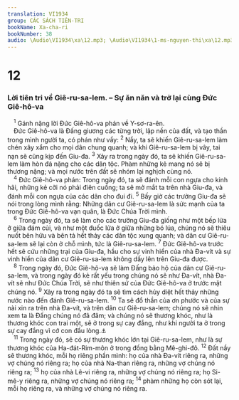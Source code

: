 ```yaml
---
translation: VI1934
group: CÁC SÁCH TIÊN-TRI
bookName: Xa-cha-ri 
bookNumber: 38
audio: \Audio\VI1934\xa\12.mp3; \Audio\VI1934\1-ms-nguyen-thi\xa\12.mp3
---
```


<div class="title"><h1>12</h1><h3>Lời tiên tri về Giê-ru-sa-lem. – Sự ăn năn và trở lại cùng Đức Giê-hô-va</h3></div>
<span class="verse xa_12_1"> <sup>1</sup> Gánh nặng lời Đức Giê-hô-va phán về Y-sơ-ra-ên. <br/> Đức Giê-hô-va là Đấng giương các từng trời, lập nền của đất, và tạo thần trong mình người ta, có phán như vầy: </span>
<span class="verse xa_12_2"><sup>2</sup> Nầy, ta sẽ khiến Giê-ru-sa-lem làm chén xây xẩm cho mọi dân chung quanh; và khi Giê-ru-sa-lem bị vây, tai nạn sẽ cũng kịp đến Giu-đa. </span>
<span class="verse xa_12_3"><sup>3</sup> Xảy ra trong ngày đó, ta sẽ khiến Giê-ru-sa-lem làm hòn đá nặng cho các dân tộc. Phàm những kẻ mang nó sẽ bị thương nặng; và mọi nước trên đất sẽ nhóm lại nghịch cùng nó. <br/></span>
<span class="verse xa_12_4"> <sup>4</sup> Đức Giê-hô-va phán: Trong ngày đó, ta sẽ đánh mỗi con ngựa cho kinh hãi, những kẻ cỡi nó phải điên cuồng; ta sẽ mở mắt ta trên nhà Giu-đa, và đánh mỗi con ngựa của các dân cho đui đi. </span>
<span class="verse xa_12_5"><sup>5</sup> Bấy giờ các trưởng Giu-đa sẽ nói trong lòng mình rằng: Những dân cư Giê-ru-sa-lem là sức mạnh của ta trong Đức Giê-hô-va vạn quân, là Đức Chúa Trời mình. <br/></span>
<span class="verse xa_12_6"> <sup>6</sup> Trong ngày đó, ta sẽ làm cho các trưởng Giu-đa giống như một bếp lửa ở giữa đám củi, và như một đuốc lửa ở giữa những bó lúa, chúng nó sẽ thiêu nuốt bên hữu và bên tả hết thảy các dân tộc xung quanh; và dân cư Giê-ru-sa-lem sẽ lại còn ở chỗ mình, tức là Giê-ru-sa-lem. </span>
<span class="verse xa_12_7"><sup>7</sup> Đức Giê-hô-va trước hết sẽ cứu những trại của Giu-đa, hầu cho sự vinh hiển của nhà Đa-vít và sự vinh hiển của dân cư Giê-ru-sa-lem không dấy lên trên Giu-đa được. <br/></span>
<span class="verse xa_12_8"> <sup>8</sup> Trong ngày đó, Đức Giê-hô-va sẽ làm Đấng bảo hộ của dân cư Giê-ru-sa-lem, và trong ngày đó kẻ rất yếu trong chúng nó sẽ như Đa-vít, nhà Đa-vít sẽ như Đức Chúa Trời, sẽ như thiên sứ của Đức Giê-hô-va ở trước mặt chúng nó. </span>
<span class="verse xa_12_9"><sup>9</sup> Xảy ra trong ngày đó ta sẽ tìm cách hủy diệt hết thảy những nước nào đến đánh Giê-ru-sa-lem. </span>
<span class="verse xa_12_10"><sup>10</sup> Ta sẽ đổ thần của ơn phước và của sự nài xin ra trên nhà Đa-vít, và trên dân cư Giê-ru-sa-lem; chúng nó sẽ nhìn xem ta là Đấng chúng nó đã đâm; và chúng nó sẽ thương khóc, như là thương khóc con trai một, sẽ ở trong sự cay đắng, như khi người ta ở trong sự cay đắng vì cớ con đầu lòng.<a data-toggle="tooltip" data-placement="bottom" title="Gi 19:37; Kh 1:7][gt=Mat 24:20; Kh 1:7">⚓</a><br/></span>
<span class="verse xa_12_11"> <sup>11</sup> Trong ngày đó, sẽ có sự thương khóc lớn tại Giê-ru-sa-lem, như là sự thương khóc của Ha-đát-Rim-môn ở trong đồng bằng Mê-ghi-đô. </span>
<span class="verse xa_12_12"><sup>12</sup> Đất nầy sẽ thương khóc, mỗi họ riêng phần mình: họ của nhà Đa-vít riêng ra, những vợ chúng nó riêng ra; họ của nhà Na-than riêng ra, những vợ chúng nó riêng ra; </span>
<span class="verse xa_12_13"><sup>13</sup> họ của nhà Lê-vi riêng ra, những vợ chúng nó riêng ra; họ Si-mê-y riêng ra, những vợ chúng nó riêng ra; </span>
<span class="verse xa_12_14"><sup>14</sup> phàm những họ còn sót lại, mỗi họ riêng ra, và những vợ chúng nó riêng ra. <br/></span>
